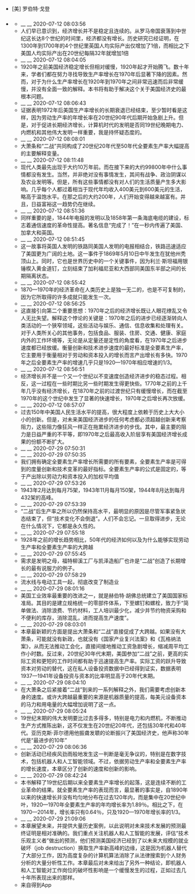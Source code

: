 - [美] 罗伯特·戈登
- ### 
    - __ __ 2020-07-12 08:03:56
    - 人们早已意识到，经济增长并不是稳定且连续的。从罗马帝国衰落到中世纪这长达8个世纪的时间里，经济都没有增长。历史研究已经证明，在1300年到1700年的4个世纪里英国人均实际产出仅增加了1倍，而相比之下美国人均实际产出在20世纪每隔32年就增加1倍
    - __ __ 2020-07-12 08:04:05
    - 1920年之前美国经济稳定增长但相对缓慢，1920年起才开始腾飞。数十年来，学者们都在努力寻找导致生产率增长在1970年后显著下降的因素。然而，对于为什么生产率增长在1920年到1970年之间非常迅速而后非常缓慢，并没有全面一致的解释。本书将有助于解决这个关于美国经济史的最根本问题。
    - __ __ 2020-07-12 08:06:43
    - 证据表明1972年后美国生产率增长的长期衰退已经结束，至少暂时看是这样，因为劳动生产率的年增长率在20世纪90年代后期开始急剧上升。但是，对于促进长期经济增长，计算机时代的发明是否同19世纪晚期电力、内燃机和其他伟大发明一样重要，我是持怀疑态度的。
    - __ __ 2020-07-12 08:08:01
    - 大萧条和“二战”共同构成了20世纪20年代至50年代全要素生产率大幅提高的主要解释变量。
    - __ __ 2020-07-12 08:11:48
    - 现代人类最先出现于大约10万年前。而在接下来的大约99800年中什么事情都没有发生。当然，并非绝对没有事情发生，其间有战争、政治阴谋以及农业发明等。但是，所有这些事情都没有对人们的生活质量产生多大影响。几乎每个人都过着相当于现代年均收入400美元到600美元的生活，略高于温饱水平。在那之后的大约200年，人们开始变得越来越富有。并且，日益富裕这一趋势仍在继续。
    - __ __ 2020-07-12 08:51:36
    - 同样重要的是，1844年电报的发明以及1858年第一条海底电缆的建设，标志着通信速度的革命性提高。著名信息“完成了！”在一秒内传遍了美国、加拿大和英国。
    - __ __ 2020-07-12 08:51:45
    - 这一故事将英国人发明的铁路同美国人发明的电报相结合，铁路迅速适应了美国更为广阔的土地。这一事件于1869年5月10日中午发生在犹他州秃顶山上。同时，它也是世界历史中的一个关键事件，因为利兰·斯坦福用银锤楔入黄金道钉，立刻结束了加利福尼亚和大西部同美国东半部之间的长期隔离状态。
    - __ __ 2020-07-12 08:55:42
    - 1870—1970年的经济革命在人类历史上是独一无二的，也是不可复制的，因为它所取得的许多成就只能发生一次。
    - __ __ 2020-07-12 08:56:25
    - 这直接引向第二个重要思想：1970年之后的经济增长既让人眼花缭乱又令人无比失望。解释这个悖论的关键是：1970年之后的进步已经逐渐转向人类活动的一个狭窄领域，这些活动与娱乐、通信、信息收集和处理有关。对于人类所关心的其他事务，包括食品、服装、住房、交通、健康、家庭内外的工作环境等，无论是从定量还是定性的角度看，在1970年之后进步速度都已经放缓。衡量创新和技术进步速度的最好标准是全要素生产率，它主要用于衡量相对于劳动和资本投入的增长而言产出增长有多快。1970年之后全要素生产率的增速几乎只是1920—1970年相应增速的1/3。
    - __ __ 2020-07-12 08:56:51
    - 经济增长并不是一个又一个世纪以不变速度创造经济进步的稳态过程。相反，这一过程在一些时期比另一些时期发生得更快些。1770年之前的上千年几乎没有经济增长，在1870年之前的过渡世纪只有缓慢增长，而在截至1970年的这个世纪中发生了显著的快速增长，1970年之后增长再次放缓。
    - __ __ 2020-07-12 08:57:07
    - 过去150年中美国人民生活水平的提高，很大程度上依赖于历史上大大小小的创新。但是，对未来美国经济进步的任何考虑都必须超越创新来考察阻力，这些阻力像狂风一样正在拖累经济进步的步伐。其中，最主要的阻力是日益严重的不平等，即1970年之后最高收入阶层享有美国经济增长成果的份额不断扩大。
    - __ __ 2020-07-29 07:50:31
    - __ __ 2020-07-29 07:50:35
    - 我们拥有确定全要素生产率增长所需要的所有要素，全要素生产率是可得到的度量创新和技术变革的最好指标。全要素生产率的公式是固定的，等于产出除以劳动力和资本投入的加权平均值
    - __ __ 2020-07-29 07:53:26
    - 1943年2月达到每月75架，1943年11月每月150架，1944年8月达到每月432架的高峰。
    - __ __ 2020-07-29 07:53:39
    - “二战”后生产率之所以仍然保持高水平，最明显的原因是尽管军事紧急状态结束了，但“技术变化不会倒退”。人们不会忘记。一旦取得进步，无论在什么情况下，它都是永久性的。
    - __ __ 2020-07-29 07:55:18
    - 1928年之前的增长趋势相比，50年代的经济如何以及为什么能够实现劳动生产率和全要素生产率的大跨越
    - __ __ 2020-07-29 07:55:45
    - 需求是发明之母，福特柳溪工厂与凯泽造船厂也许是“二战”创造了长期增长的最有说服力的例子。
    - __ __ 2020-07-29 07:58:29
    - 流水线与电动工具一起，彻底改变了制造业
    - __ __ 2020-07-29 08:01:16
    - 美国工业效率最重要的改进之一，就是赫伯特·胡佛总统建立了美国国家标准局。其目的是建立规格统一的零部件体系，下至螺钉和螺栓，致力于“简单做法、消除浪费、节约材料，工人培训最少化，减少并节约物资采购和不便利的库存，消除混乱，进而提高生产速度”。
    - __ __ 2020-07-29 08:03:01
    - 本章最新颖的方面是提出大萧条和“二战”直接促成了大跨越。如果没有大萧条，可能就没有新政，也就没有《国家产业复兴法案》和《瓦格纳法案》，从而无法推动工会化，直接间接地推动工资急剧增长，缩减周平均工作小时数。反过来，20世纪30年代末期，美国参加“二战”之前，更高的实际工资和更短的工作时间都有助于迅速提高生产率。实际工资的跃升导致资本对劳动的替代，这在私人设备投资数据中已经得到证实，数据表明1937—1941年设备投资与资本的比率明显高于20年代末期。
    - __ __ 2020-07-29 08:04:10
    - 在大萧条之后紧接着“二战”到来的一系列解释之外，我们需要考虑创新本身的速度。或许大跨越最重要的来源是机器质量的提高，每美元设备资本的马力和用电量的大幅增加说明了这一点。
    - __ __ 2020-07-29 08:05:24
    - 19世纪末期的伟大发明要比过去多得多，特别是电力和内燃机，不断推动生产方式推陈出新，这不仅发生在20世纪20年代，还包括30年代和40年代。亚历克斯·菲尔德用他振聋发聩的论断振兴了美国经济史，他声称30年代是“最进步的10年”
    - __ __ 2020-07-29 08:06:36
    - 创新活动已经疾风劲雨般地发生这一判断是毫无争议的，特别是在数字技术，包括机器人和人工智能领域。不过，依据劳动生产率和全要素生产率的增长速度，本章区分了创新的速度和创新的影响。
    - __ __ 2020-07-29 08:42:24
    - 本书解释了19世纪后期以来全要素生产率增长的起落，这是连续不断的工业革命的结果。就全要素生产率的表现而言，最显著的事实是，自1890年以来的快速增长并没有均匀地分布在过去120年内，而是集中在20世纪中叶，1920—1970年全要素生产率的年均增长率为1.89％。相比之下，在1970—2014年，增长率只有0.64％，只及1920—1970年增长率的1/3。
    - __ __ 2020-07-29 21:09:06
    - 本章展望未来，并提供大量历史案例，以此说明对未来技术发展的预测最终证明是相对准确的。我们重点关注机器人和人工智能的发展，评估“技术乐观主义者”做出的预测，他们预测美国经济已经到了以未来大规模的就业破坏（job destruction）换取生产率新高峰的边缘，这是因为机器人替代了大部分工作，因为高度复杂的计算机算法消除了从法律搜索到个人财务分析的大量分析性工作。本章最后对未来给出了另外一种结论，即机器人和人工智能对工作岗位的破坏性影响是一个缓慢发生的过程，正如过去几十年所表现出来的那样。
    - 来自得到App
